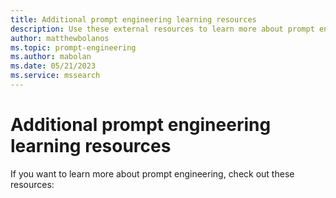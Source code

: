 ```yaml
---
title: Additional prompt engineering learning resources
description: Use these external resources to learn more about prompt engineering
author: matthewbolanos
ms.topic: prompt-engineering
ms.author: mabolan
ms.date: 05/21/2023
ms.service: mssearch
---
```

# Additional prompt engineering learning resources
If you want to learn more about prompt engineering, check out these resources: